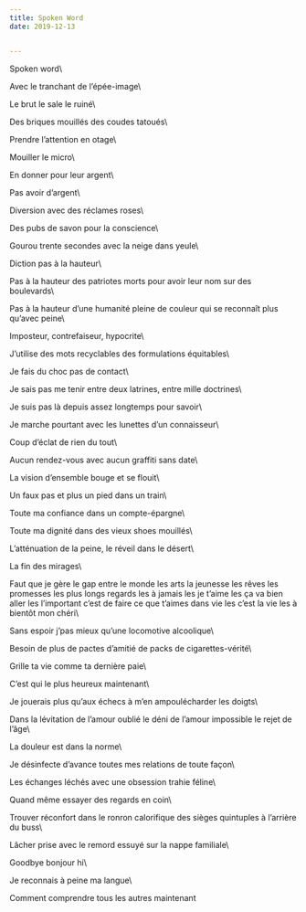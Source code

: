 ```yaml
---
title: Spoken Word
date: 2019-12-13


---
```


 Spoken word\

Avec le tranchant de l’épée-image\

Le brut le sale le ruiné\

Des briques mouillés des coudes tatoués\

Prendre l’attention en otage\

Mouiller le micro\

En donner pour leur argent\

Pas avoir d’argent\

Diversion avec des réclames roses\

Des pubs de savon pour la conscience\

Gourou trente secondes avec la neige dans yeule\

Diction pas à la hauteur\

Pas à la hauteur des patriotes morts pour avoir leur nom sur des boulevards\

Pas à la hauteur d’une humanité pleine de couleur qui se reconnaît plus qu’avec peine\

Imposteur, contrefaiseur, hypocrite\

J’utilise des mots recyclables des formulations équitables\

Je fais du choc pas de contact\

Je sais pas me tenir entre deux latrines, entre mille doctrines\

Je suis pas là depuis assez longtemps pour savoir\

Je marche pourtant avec les lunettes d’un connaisseur\

Coup d’éclat de rien du tout\

Aucun rendez-vous avec aucun graffiti sans date\

La vision d’ensemble bouge et se flouit\

Un faux pas et plus un pied dans un train\

Toute ma confiance dans un compte-épargne\

Toute ma dignité dans des vieux shoes mouillés\

L’atténuation de la peine, le réveil dans le désert\

La fin des mirages\

Faut que je gère le gap entre le monde les arts la jeunesse les rêves les promesses les plus longs regards les à jamais les je t’aime les ça va bien aller les l’important c’est de faire ce que t’aimes dans vie les c’est la vie les à bientôt mon chéri\

Sans espoir j’pas mieux qu’une locomotive alcoolique\

Besoin de plus de pactes d’amitié de packs de cigarettes-vérité\

Grille ta vie comme ta dernière paie\

C’est qui le plus heureux maintenant\

Je jouerais plus qu’aux échecs à m’en ampoulécharder les doigts\

Dans la lévitation de l’amour oublié le déni de l’amour impossible le rejet de l’âge\

La douleur est dans la norme\

Je désinfecte d’avance toutes mes relations de toute façon\

Les échanges léchés avec une obsession trahie féline\

Quand même essayer des regards en coin\

Trouver réconfort dans le ronron calorifique des sièges quintuples à l’arrière du buss\

Lâcher prise avec le remord essuyé sur la nappe familiale\

Goodbye bonjour hi\

Je reconnais à peine ma langue\

Comment comprendre tous les autres maintenant
